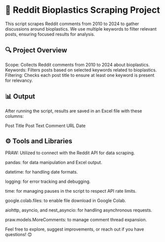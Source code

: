 # 🌱 Reddit Bioplastics Scraping Project
This script scrapes Reddit comments from 2010 to 2024 to gather discussions around bioplastics. We use multiple keywords to filter relevant posts, ensuring focused results for analysis.

## 🔍 Project Overview
Scope: Collects Reddit comments from 2010 to 2024 about bioplastics.
Keywords: Filters posts based on selected keywords related to bioplastics.
Filtering: Checks each post title to ensure at least one keyword is present for relevancy.

## 📊 Output
After running the script, results are saved in an Excel file with these columns:

Post Title
Post Text
Comment
URL
Date

## ⚙️ Tools and Libraries
PRAW: Utilized to connect with the Reddit API for data scraping.

pandas: for data manipulation and Excel output.

datetime: for handling date formats.

logging: for error tracking and debugging.

time: for managing pauses in the script to respect API rate limits.

google.colab.files: to enable file download in Google Colab.

aiohttp, asyncio, and nest_asyncio: for handling asynchronous requests.

praw.models.MoreComments: to manage comment thread expansion.


Feel free to explore, suggest improvements, or reach out if you have questions! 😊
